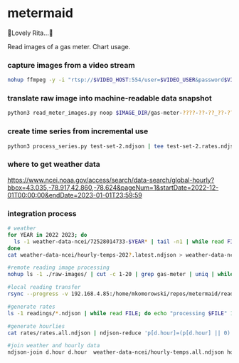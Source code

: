 # metermaid

🎵Lovely Rita…🎵

Read images of a gas meter. Chart usage.

### capture images from a video stream
```bash
nohup ffmpeg -y -i "rtsp://$VIDEO_HOST:554/user=$VIDEO_USER&password$VIDEO_PASSWORD=&channel=$VIDEO_CHANNEL&stream=$VIDEO_STREAM.sdp?real_stream--rtp-caching=100" -r 0.1 -strftime 1 "$IMAGE_DIR/gas-meter-%Y-%m-%d_%H-%M-%S.jpg" &
```

### translate raw image into machine-readable data snapshot
```bash
python3 read_meter_images.py noop $IMAGE_DIR/gas-meter-????-??-??_??-??-??.jpg 2>/dev/null | tee test-set-2.ndjson
```


### create time series from incremental use
```bash
python3 process_series.py test-set-2.ndjson | tee test-set-2.rates.ndjson
```

### where to get weather data
https://www.ncei.noaa.gov/access/search/data-search/global-hourly?bbox=43.035,-78.917,42.860,-78.624&pageNum=1&startDate=2022-12-01T00:00:00&endDate=2023-01-01T23:59:59


### integration process
```bash
# weather
for YEAR in 2022 2023; do
  ls -1 weather-data-ncei/72528014733-$YEAR* | tail -n1 | while read FILE; do python3 decode_metar_weather_data.py ndjson <(csv2ndjson $FILE) > weather-data-ncei/hourly-temps-$YEAR.latest.ndjson; done
done
cat weather-data-ncei/hourly-temps-202?.latest.ndjson > weather-data-ncei/hourly-temps.all.ndjson

#remote reading image processing
nohup ls -1 ./raw-images/ | cut -c 1-20 | grep gas-meter | uniq | while read FILE_PREFIX; do echo "working on $FILE_PREFIX"; python3 read_meter_images.py archive --archive_dir archived-images/  ./raw-images/$FILE_PREFIX* >> readings/readings.$FILE_PREFIX.ndjson; done

#local reading transfer
rsync --progress -v 192.168.4.85:/home/mkomorowski/repos/metermaid/readings/readings.gas-meter-* readings/

#generate rates
ls -1 readings/*.ndjson | while read FILE; do echo "processing $FILE" 1>&2; python3 process_series.py $FILE; done > rates/rates.all.ndjson && wc rates/rates.all.ndjson

#generate hourlies
cat rates/rates.all.ndjson | ndjson-reduce 'p[d.hour]=(p[d.hour] || 0) + d.delta, p' '{}' | ndjson-map 'Object.keys(d).map(key=>({"hour":key, "cf":d[key]}))' | ndjson-split > hourlies/hourly.all.ndjson

#join weather and hourly data
ndjson-join d.hour d.hour  weather-data-ncei/hourly-temps.all.ndjson hourlies/hourly.all.ndjson | ndjson-map 'd[0].cf=d[1].cf, d[0]' > hourlies/hourly.all.with-outside-temp.ndjson
```
